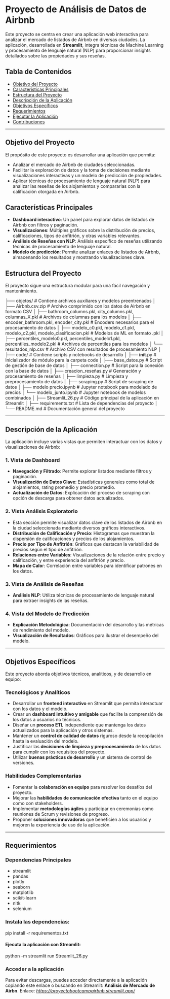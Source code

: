 # Proyecto de Análisis de Datos de Airbnb

Este proyecto se centra en crear una aplicación web interactiva para analizar el mercado de listados de Airbnb en diversas ciudades. La aplicación, desarrollada en **Streamlit**, integra técnicas de Machine Learning y procesamiento de lenguaje natural (NLP) para proporcionar insights detallados sobre las propiedades y sus reseñas.

## Tabla de Contenidos
- [Objetivo del Proyecto](#objetivo-del-proyecto)
- [Características Principales](#características-principales)
- [Estructura del Proyecto](#estructura-del-proyecto)
- [Descripción de la Aplicación](#descripción-de-la-aplicación)
- [Objetivos Específicos](#objetivos-específicos)
- [Requerimientos](#requerimientos)
- [Ejecutar la Aplicación](#ejecutar-la-aplicación)
- [Contribuciones](#contribuciones)

---

## Objetivo del Proyecto

El propósito de este proyecto es desarrollar una aplicación que permita:
- Analizar el mercado de Airbnb de ciudades seleccionadas.
- Facilitar la exploración de datos y la toma de decisiones mediante visualizaciones interactivas y un modelo de predicción de propiedades.
- Aplicar técnicas de procesamiento de lenguaje natural (NLP) para analizar las reseñas de los alojamientos y compararlas con la calificación otorgada en Airbnb.

## Características Principales

- **Dashboard interactivo**: Un panel para explorar datos de listados de Airbnb con filtros y paginación.
- **Visualizaciones**: Múltiples gráficos sobre la distribución de precios, calificaciones, tipos de anfitrión, y otras variables relevantes.
- **Análisis de Reseñas con NLP**: Análisis específico de reseñas utilizando técnicas de procesamiento de lenguaje natural.
- **Modelo de predicción**: Permite analizar enlaces de listados de Airbnb, almacenando los resultados y mostrando visualizaciones clave.

## Estructura del Proyecto

El proyecto sigue una estructura modular para una fácil navegación y mantenimiento. 

├── objetos/                # Contiene archivos auxiliares y modelos preentrenados
│   ├── Airbnb.csv.zip      # Archivo comprimido con los datos de Airbnb en formato CSV
│   ├── bathroom_columns.pkl, city_columns.pkl, columnas_X.pkl  # Archivos de columnas para los modelos
│   ├── encoder_bathroom.pkl, encoder_city.pkl  # Encoders necesarios para el procesamiento de datos
│   ├── modelo_c0.pkl, modelo_c1.pkl, modelo_c2.pkl, modelo_clasificacion.pkl  # Modelos de ML en formato .pkl
│   ├── percentiles_modelo0.pkl, percentiles_modelo1.pkl, percentiles_modelo2.pkl  # Archivos de percentiles para los modelos
│   └── resultados_nlp.csv   # Archivo CSV con resultados de procesamiento NLP
│
├── code/                   # Contiene scripts y notebooks de desarrollo
│   ├── __init__.py         # Inicializador de módulo para la carpeta code
│   ├── base_datos.py       # Script de gestión de base de datos
│   ├── connection.py       # Script para la conexión con la base de datos
│   ├── creacion_reseñas.py # Generación y procesamiento de reseñas
│   ├── limpieza.py         # Limpieza y preprocesamiento de datos
│   ├── scraping.py         # Script de scraping de datos
│   ├── modelo precio.ipynb # Jupyter notebook para modelado de precios
│   └── modelo_junto.ipynb  # Jupyter notebook de modelos combinados
│
├── Streamlit_26.py         # Código principal de la aplicación en Streamlit
│
├── requirements.txt        # Lista de dependencias del proyecto
│
└── README.md               # Documentación general del proyecto

---

## Descripción de la Aplicación

La aplicación incluye varias vistas que permiten interactuar con los datos y visualizaciones de Airbnb:

### 1. Vista de Dashboard
   - **Navegación y Filtrado**: Permite explorar listados mediante filtros y paginación.
   - **Visualización de Datos Clave**: Estadísticas generales como total de alojamientos, rating promedio y precio promedio.
   - **Actualización de Datos**: Explicación del proceso de scraping con opción de descarga para obtener datos actualizados.
     
### 2. Vista Análisis Exploratorio
   - Esta sección permite visualizar datos clave de los listados de Airbnb en la ciudad seleccionada mediante diversos gráficos interactivos.
   - **Distribución de Calificación y Precio**: Histogramas que muestran la dispersión de calificaciones y precios de los alojamientos.
   - **Precio por Tipo de Anfitrión**: Gráficos que destacan la variabilidad de precios según el tipo de anfitrión.
   - **Relaciones entre Variables**: Visualizaciones de la relación entre precio y calificación, y entre experiencia del anfitrión y precio.
   - **Mapa de Calo**r: Correlación entre variables para identificar patrones en los datos.

### 3. Vista de Análisis de Reseñas
   - **Análisis NLP**: Utiliza técnicas de procesamiento de lenguaje natural para extraer insights de las reseñas.

### 4. Vista del Modelo de Predicción
   - **Explicación Metodológica**: Documentación del desarrollo y las métricas de rendimiento del modelo.
   - **Visualización de Resultados**: Gráficos para ilustrar el desempeño del modelo.

---

## Objetivos Específicos

Este proyecto aborda objetivos técnicos, analíticos, y de desarrollo en equipo:

### Tecnológicos y Analíticos
- Desarrollar un **frontend interactivo** en Streamlit que permita interactuar con los datos y el modelo.
- Crear un **dashboard intuitivo y amigable** que facilite la comprensión de los datos a usuarios no técnicos.
- Diseñar un **proceso ETL** independiente que mantenga los datos actualizados para la aplicación y otros sistemas.
- Mantener un **control de calidad de datos** riguroso desde la recopilación hasta la evaluación del modelo.
- Justificar las **decisiones de limpieza y preprocesamiento** de los datos para cumplir con los requisitos del proyecto.
- Utilizar **buenas prácticas de desarrollo** y un sistema de control de versiones.

### Habilidades Complementarias
- Fomentar la **colaboración en equipo** para resolver los desafíos del proyecto.
- Mejorar las **habilidades de comunicación efectiva** tanto en el equipo como con stakeholders.
- Implementar **metodologías ágiles** y participar en ceremonias como reuniones de Scrum y revisiones de progreso.
- Proponer **soluciones innovadoras** que beneficien a los usuarios y mejoren la experiencia de uso de la aplicación.

---

## Requerimientos

### Dependencias Principales
- streamlit
- pandas 
- plotly
- seaborn
- matplotlib
- scikit-learn
- nltk
- selenium

### Instala las dependencias:

pip install -r requirementos.txt

#### Ejecuta la aplicación con Streamlit:

python -m streamlit run Streamlit_26.py

### Acceder a la aplicación

Para evitar descargas, puedes acceder directamente a la aplicación copiando este enlace o buscando en Streamlit: **Análisis de Mercado de Airbn**.
Enlace: *https://proyectobootcampairbnb.streamlit.app/*
